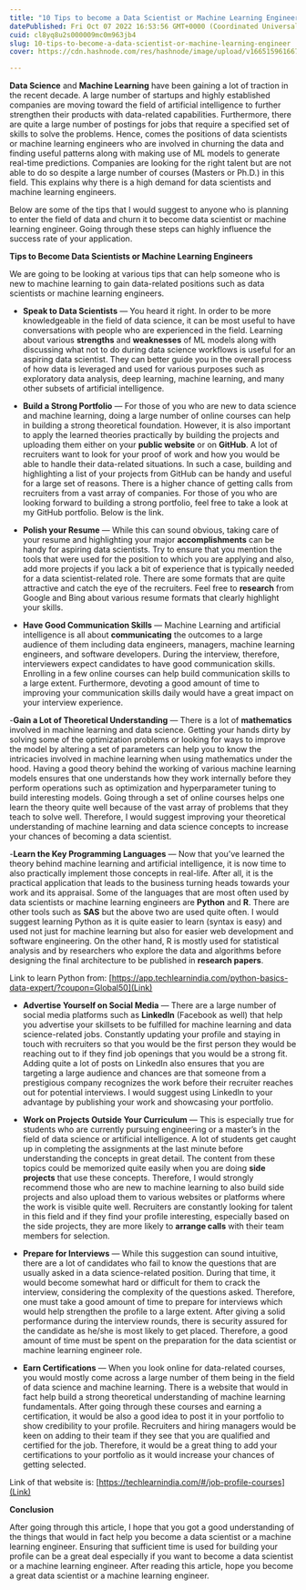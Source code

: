 ```yaml
---
title: "10 Tips to become a Data Scientist or Machine Learning Engineer"
datePublished: Fri Oct 07 2022 16:53:56 GMT+0000 (Coordinated Universal Time)
cuid: cl8yq8u2s000009mc0m963jb4
slug: 10-tips-to-become-a-data-scientist-or-machine-learning-engineer
cover: https://cdn.hashnode.com/res/hashnode/image/upload/v1665159616674/qrmkwTGs9.jpg

---
```


**Data Science** and **Machine Learning** have been gaining a lot of traction in the recent decade. A large number of startups and highly established companies are moving toward the field of artificial intelligence to further strengthen their products with data-related capabilities. Furthermore, there are quite a large number of postings for jobs that require a specified set of skills to solve the problems. Hence, comes the positions of data scientists or machine learning engineers who are involved in churning the data and finding useful patterns along with making use of ML models to generate real-time predictions. Companies are looking for the right talent but are not able to do so despite a large number of courses (Masters or Ph.D.) in this field. This explains why there is a high demand for data scientists and machine learning engineers.


Below are some of the tips that I would suggest to anyone who is planning to enter the field of data and churn it to become data scientist or machine learning engineer. Going through these steps can highly influence the success rate of your application.


**Tips to Become Data Scientists or Machine Learning Engineers**

We are going to be looking at various tips that can help someone who is new to machine learning to gain data-related positions such as data scientists or machine learning engineers.


- **Speak to Data Scientists** — You heard it right. In order to be more knowledgeable in the field of data science, it can be most useful to have conversations with people who are experienced in the field. Learning about various **strengths** and **weaknesses** of ML models along with discussing what not to do during data science workflows is useful for an aspiring data scientist. They can better guide you in the overall process of how data is leveraged and used for various purposes such as exploratory data analysis, deep learning, machine learning, and many other subsets of artificial intelligence.


- **Build a Strong Portfolio** — For those of you who are new to data science and machine learning, doing a large number of online courses can help in building a strong theoretical foundation. However, it is also important to apply the learned theories practically by building the projects and uploading them either on your **public website** or on **GitHub**. A lot of recruiters want to look for your proof of work and how you would be able to handle their data-related situations. In such a case, building and highlighting a list of your projects from GitHub can be handy and useful for a large set of reasons. There is a higher chance of getting calls from recruiters from a vast array of companies. For those of you who are looking forward to building a strong portfolio, feel free to take a look at my GitHub portfolio. Below is the link.


- **Polish your Resume** — While this can sound obvious, taking care of your resume and highlighting your major **accomplishments** can be handy for aspiring data scientists. Try to ensure that you mention the tools that were used for the position to which you are applying and also, add more projects if you lack a bit of experience that is typically needed for a data scientist-related role. There are some formats that are quite attractive and catch the eye of the recruiters. Feel free to **research** from Google and Bing about various resume formats that clearly highlight your skills.


- **Have Good Communication Skills** — Machine Learning and artificial intelligence is all about **communicating** the outcomes to a large audience of them including data engineers, managers, machine learning engineers, and software developers. During the interview, therefore, interviewers expect candidates to have good communication skills. Enrolling in a few online courses can help build communication skills to a large extent. Furthermore, devoting a good amount of time to improving your communication skills daily would have a great impact on your interview experience.


-**Gain a Lot of Theoretical Understanding** — There is a lot of **mathematics** involved in machine learning and data science. Getting your hands dirty by solving some of the optimization problems or looking for ways to improve the model by altering a set of parameters can help you to know the intricacies involved in machine learning when using mathematics under the hood. Having a good theory behind the working of various machine learning models ensures that one understands how they work internally before they perform operations such as optimization and hyperparameter tuning to build interesting models. Going through a set of online courses helps one learn the theory quite well because of the vast array of problems that they teach to solve well. Therefore, I would suggest improving your theoretical understanding of machine learning and data science concepts to increase your chances of becoming a data scientist. 


-**Learn the Key Programming Languages** — Now that you’ve learned the theory behind machine learning and artificial intelligence, it is now time to also practically implement those concepts in real-life. After all, it is the practical application that leads to the business turning heads towards your work and its appraisal. Some of the languages that are most often used by data scientists or machine learning engineers are **Python** and **R**. There are other tools such as **SAS** but the above two are used quite often. I would suggest learning Python as it is quite easier to learn (syntax is easy) and used not just for machine learning but also for easier web development and software engineering. On the other hand, R is mostly used for statistical analysis and by researchers who explore the data and algorithms before designing the final architecture to be published in **research papers**. 

Link to learn Python from: [https://app.techlearnindia.com/python-basics-data-expert/?coupon=Global50](Link)


- **Advertise Yourself on Social Media** — There are a large number of social media platforms such as **LinkedIn** (Facebook as well) that help you advertise your skillsets to be fulfilled for machine learning and data science-related jobs. Constantly updating your profile and staying in touch with recruiters so that you would be the first person they would be reaching out to if they find job openings that you would be a strong fit. Adding quite a lot of posts on LinkedIn also ensures that you are targeting a large audience and chances are that someone from a prestigious company recognizes the work before their recruiter reaches out for potential interviews. I would suggest using LinkedIn to your advantage by publishing your work and showcasing your portfolio.


- **Work on Projects Outside Your Curriculum** — This is especially true for students who are currently pursuing engineering or a master’s in the field of data science or artificial intelligence. A lot of students get caught up in completing the assignments at the last minute before understanding the concepts in great detail. The content from these topics could be memorized quite easily when you are doing **side projects** that use these concepts. Therefore, I would strongly recommend those who are new to machine learning to also build side projects and also upload them to various websites or platforms where the work is visible quite well. Recruiters are constantly looking for talent in this field and if they find your profile interesting, especially based on the side projects, they are more likely to **arrange calls** with their team members for selection.


- **Prepare for Interviews** — While this suggestion can sound intuitive, there are a lot of candidates who fail to know the questions that are usually asked in a data science-related position. During that time, it would become somewhat hard or difficult for them to crack the interview, considering the complexity of the questions asked. Therefore, one must take a good amount of time to prepare for interviews which would help strengthen the profile to a large extent. After giving a solid performance during the interview rounds, there is security assured for the candidate as he/she is most likely to get placed. Therefore, a good amount of time must be spent on the preparation for the data scientist or machine learning engineer role.



- **Earn Certifications** — When you look online for data-related courses, you would mostly come across a large number of them being in the field of data science and machine learning. There is a website that would in fact help build a strong theoretical understanding of machine learning fundamentals. After going through these courses and earning a certification, it would be also a good idea to post it in your portfolio to show credibility to your profile. Recruiters and hiring managers would be keen on adding to their team if they see that you are qualified and certified for the job. Therefore, it would be a great thing to add your certifications to your portfolio as it would increase your chances of getting selected.

Link of that website is: [https://techlearnindia.com/#/job-profile-courses](Link)

**Conclusion**

After going through this article, I hope that you got a good understanding of the things that would in fact help you become a data scientist or a machine learning engineer. Ensuring that sufficient time is used for building your profile can be a great deal especially if you want to become a data scientist or a machine learning engineer. After reading this article, hope you become a great data scientist or a machine learning engineer.










